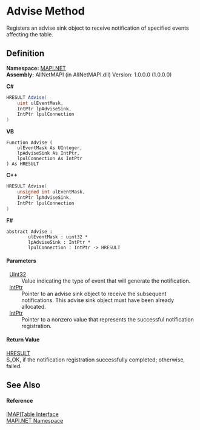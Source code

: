 # Advise Method


Registers an advise sink object to receive notification of specified events affecting the table.



## Definition
**Namespace:** <a href="5bef4637-66f8-16d4-e5f4-4d0da57a1538.md">MAPI.NET</a>  
**Assembly:** AllNetMAPI (in AllNetMAPI.dll) Version: 1.0.0.0 (1.0.0.0)

**C#**
``` C#
HRESULT Advise(
	uint ulEventMask,
	IntPtr lpAdviseSink,
	IntPtr lpulConnection
)
```
**VB**
``` VB
Function Advise ( 
	ulEventMask As UInteger,
	lpAdviseSink As IntPtr,
	lpulConnection As IntPtr
) As HRESULT
```
**C++**
``` C++
HRESULT Advise(
	unsigned int ulEventMask, 
	IntPtr lpAdviseSink, 
	IntPtr lpulConnection
)
```
**F#**
``` F#
abstract Advise : 
        ulEventMask : uint32 * 
        lpAdviseSink : IntPtr * 
        lpulConnection : IntPtr -> HRESULT 
```



#### Parameters
<dl><dt>  <a href="https://learn.microsoft.com/dotnet/api/system.uint32" target="_blank" rel="noopener noreferrer">UInt32</a></dt><dd>Value indicating the type of event that will generate the notification.</dd><dt>  <a href="https://learn.microsoft.com/dotnet/api/system.intptr" target="_blank" rel="noopener noreferrer">IntPtr</a></dt><dd>Pointer to an advise sink object to receive the subsequent notifications. This advise sink object must have been already allocated.</dd><dt>  <a href="https://learn.microsoft.com/dotnet/api/system.intptr" target="_blank" rel="noopener noreferrer">IntPtr</a></dt><dd>Pointer to a nonzero value that represents the successful notification registration.</dd></dl>

#### Return Value
<a href="50596607-a328-ef10-6ea9-0448fbb7d197.md">HRESULT</a>  
S_OK, if the notification registration successfully completed; otherwise, failed.

## See Also


#### Reference
<a href="06a9b727-f5d6-e992-c936-a2712197dcee.md">IMAPITable Interface</a>  
<a href="5bef4637-66f8-16d4-e5f4-4d0da57a1538.md">MAPI.NET Namespace</a>  
